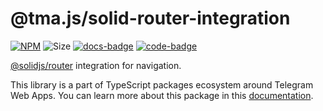 # @tma.js/solid-router-integration

[code-badge]: https://img.shields.io/badge/source-black?logo=github

[code-link]: https://github.com/Telegram-Mini-Apps/tma.js/tree/master/packages/solid-router-integration

[docs-link]: https://docs.telegram-mini-apps.com/docs/libraries/tma-js-solid-router-integration

[docs-badge]: https://img.shields.io/badge/documentation-blue?logo=gitbook&logoColor=white

[npm-link]: https://npmjs.com/package/@tma.js/solid-router-integration

[npm-badge]: https://img.shields.io/npm/v/@tma.js/solid-router-integration?logo=npm

[size-badge]: https://img.shields.io/bundlephobia/minzip/@tma.js/solid-router-integration

[![NPM][npm-badge]][npm-link]
![Size][size-badge]
[![docs-badge]][docs-link]
[![code-badge]][code-link]

[@solidjs/router](https://www.npmjs.com/package/@solidjs/router) integration for navigation.

This library is a part of TypeScript packages ecosystem around Telegram Web Apps. You can learn more about this package in this [documentation](https://docs.telegram-mini-apps.com/docs/libraries/tma-js-solid-router-integration).

